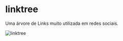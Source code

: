 # linktree
Uma árvore de Links muito utilizada em redes sociais.

![linktree](https://user-images.githubusercontent.com/89155684/131357682-39d5185b-0540-47d8-b7d6-0be9d3077a2f.png)
